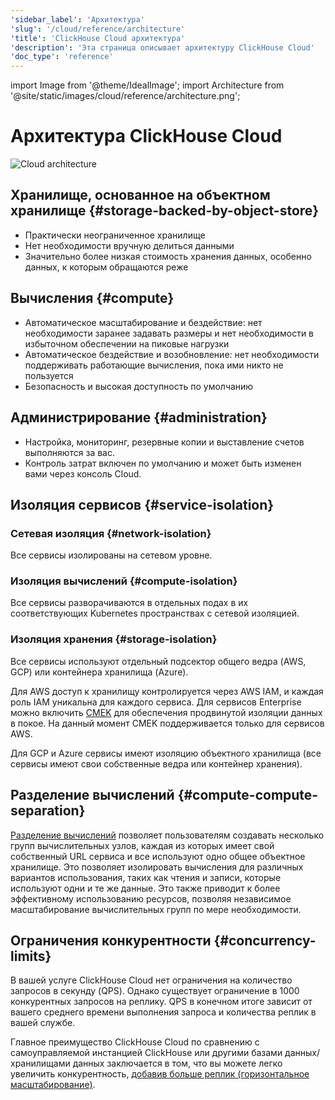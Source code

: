 ```yaml
---
'sidebar_label': 'Архитектура'
'slug': '/cloud/reference/architecture'
'title': 'ClickHouse Cloud архитектура'
'description': 'Эта страница описывает архитектуру ClickHouse Cloud'
'doc_type': 'reference'
---
```


import Image from '@theme/IdealImage';
import Architecture from '@site/static/images/cloud/reference/architecture.png';

# Архитектура ClickHouse Cloud

<Image img={Architecture} size='lg' alt='Cloud architecture'/>

## Хранилище, основанное на объектном хранилище {#storage-backed-by-object-store}
- Практически неограниченное хранилище
- Нет необходимости вручную делиться данными
- Значительно более низкая стоимость хранения данных, особенно данных, к которым обращаются реже

## Вычисления {#compute}
- Автоматическое масштабирование и бездействие: нет необходимости заранее задавать размеры и нет необходимости в избыточном обеспечении на пиковые нагрузки
- Автоматическое бездействие и возобновление: нет необходимости поддерживать работающие вычисления, пока ими никто не пользуется
- Безопасность и высокая доступность по умолчанию

## Администрирование {#administration}
- Настройка, мониторинг, резервные копии и выставление счетов выполняются за вас.
- Контроль затрат включен по умолчанию и может быть изменен вами через консоль Cloud.

## Изоляция сервисов {#service-isolation}

### Сетевая изоляция {#network-isolation}

Все сервисы изолированы на сетевом уровне.

### Изоляция вычислений {#compute-isolation}

Все сервисы разворачиваются в отдельных подах в их соответствующих Kubernetes пространствах с сетевой изоляцией.

### Изоляция хранения {#storage-isolation}

Все сервисы используют отдельный подсектор общего ведра (AWS, GCP) или контейнера хранилища (Azure).

Для AWS доступ к хранилищу контролируется через AWS IAM, и каждая роль IAM уникальна для каждого сервиса. Для сервисов Enterprise можно включить [CMEK](/cloud/security/cmek) для обеспечения продвинутой изоляции данных в покое. На данный момент CMEK поддерживается только для сервисов AWS.

Для GCP и Azure сервисы имеют изоляцию объектного хранилища (все сервисы имеют свои собственные ведра или контейнер хранения).

## Разделение вычислений {#compute-compute-separation}
[Разделение вычислений](/cloud/reference/warehouses) позволяет пользователям создавать несколько групп вычислительных узлов, каждая из которых имеет свой собственный URL сервиса и все используют одно общее объектное хранилище. Это позволяет изолировать вычисления для различных вариантов использования, таких как чтения и записи, которые используют одни и те же данные. Это также приводит к более эффективному использованию ресурсов, позволяя независимое масштабирование вычислительных групп по мере необходимости.

## Ограничения конкурентности {#concurrency-limits}

В вашей услуге ClickHouse Cloud нет ограничения на количество запросов в секунду (QPS). Однако существует ограничение в 1000 конкурентных запросов на реплику. QPS в конечном итоге зависит от вашего среднего времени выполнения запроса и количества реплик в вашей службе.

Главное преимущество ClickHouse Cloud по сравнению с самоуправляемой инстанцией ClickHouse или другими базами данных/хранилищами данных заключается в том, что вы можете легко увеличить конкурентность, [добавив больше реплик (горизонтальное масштабирование)](/manage/scaling#manual-horizontal-scaling).
